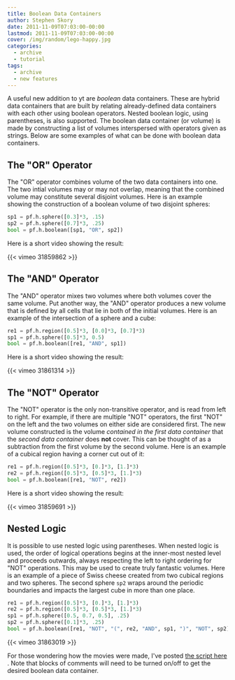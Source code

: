 ```yaml
---
title: Boolean Data Containers
author: Stephen Skory
date: 2011-11-09T07:03:00-00:00
lastmod: 2011-11-09T07:03:00-00:00
cover: /img/random/lego-happy.jpg
categories:
  - archive
  - tutorial
tags:
  - archive
  - new features
---
```

A useful new addition to yt are *boolean* data containers. These are
hybrid data containers that are built by relating already-defined data
containers with each other using boolean operators. Nested boolean
logic, using parentheses, is also supported. The boolean data container
(or volume) is made by constructing a list of volumes interspersed with
operators given as strings. Below are some examples of what can be done
with boolean data containers.

## The "OR" Operator

The "OR" operator combines volume of the two data containers into one.
The two intial volumes may or may not overlap, meaning that the combined
volume may constitute several disjoint volumes. Here is an example
showing the construction of a boolean volume of two disjoint spheres:

``` python
sp1 = pf.h.sphere([0.3]*3, .15)
sp2 = pf.h.sphere([0.7]*3, .25)
bool = pf.h.boolean([sp1, "OR", sp2])
```

Here is a short video showing the result:


{{< vimeo 31859862 >}}


## The "AND" Operator

The "AND" operator mixes two volumes where both volumes cover the same
volume. Put another way, the "AND" operator produces a new volume that
is defined by all cells that lie in both of the initial volumes. Here is
an example of the intersection of a sphere and a cube:

``` python
re1 = pf.h.region([0.5]*3, [0.0]*3, [0.7]*3)
sp1 = pf.h.sphere([0.5]*3, 0.5)
bool = pf.h.boolean([re1, "AND", sp1])
```

Here is a short video showing the result:


{{< vimeo 31861314 >}}


## The "NOT" Operator

The "NOT" operator is the only non-transitive operator, and is read from
left to right. For example, if there are multiple "NOT" operators, the
first "NOT" on the left and the two volumes on either side are
considered first. The new volume constructed is the volume *contained in
the first data container* that the *second data container* does **not**
cover. This can be thought of as a subtraction from the first volume by
the second volume. Here is an example of a cubical region having a
corner cut out of it:

``` python
re1 = pf.h.region([0.5]*3, [0.]*3, [1.]*3)
re2 = pf.h.region([0.5]*3, [0.5]*3, [1.]*3)
bool = pf.h.boolean([re1, "NOT", re2])
```

Here is a short video showing the result:

{{< vimeo 31859691 >}}

## Nested Logic

It is possible to use nested logic using parentheses. When nested logic
is used, the order of logical operations begins at the inner-most nested
level and proceeds outwards, always respecting the left to right
ordering for "NOT" operations. This may be used to create truly
fantastic volumes. Here is an example of a piece of Swiss cheese created
from two cubical regions and two spheres. The second sphere `sp2` wraps
around the periodic boundaries and impacts the largest cube in more than
one place.

``` python
re1 = pf.h.region([0.5]*3, [0.]*3, [1.]*3)
re2 = pf.h.region([0.5]*3, [0.5]*3, [1.]*3)
sp1 = pf.h.sphere([0.5, 0.7, 0.5], .25)
sp2 = pf.h.sphere([0.1]*3, .25)
bool = pf.h.boolean([re1, "NOT", "(", re2, "AND", sp1, ")", "NOT", sp2])
```

{{< vimeo 31863019 >}}

For those wondering how the movies were made, I've posted [the script
here](http://paste.enzotools.org/show/1939/) . Note that blocks of
comments will need to be turned on/off to get the desired boolean data
container.
